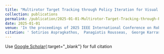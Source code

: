 ```yaml
---
title: "Multirotor Target Tracking through Policy Iteration for Visual Servoing"
collection: publications
permalink: /publication/2025-01-01-Multirotor-Target-Tracking-through-Policy-Iteration-for-Visual-Servoing
date: 2025-01-01
venue: 'In the proceedings of 2025 IEEE International Conference on Robotics and Automation (ICRA)'
citation: ' Sotirios Aspragkathos,  Panagiotis Rousseas,  George Karras,  Kostas Kyriakopoulos, &quot;Multirotor Target Tracking through Policy Iteration for Visual Servoing.&quot; In the proceedings of 2025 IEEE International Conference on Robotics and Automation (ICRA), 2025.'
---
```

Use [Google Scholar](https://scholar.google.com/scholar?q=Multirotor+Target+Tracking+through+Policy+Iteration+for+Visual+Servoing){:target="_blank"} for full citation